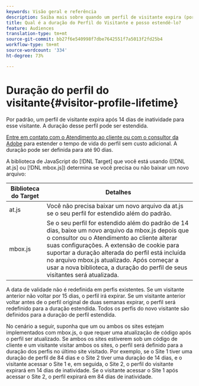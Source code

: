 ```yaml
---
keywords: Visão geral e referência
description: Saiba mais sobre quando um perfil de visitante expira (por padrão, 14 dias) no Adobe Target. A duração do perfil pode ser estendida entrando em contato com o Atendimento ao cliente da Adobe.
title: Qual é a duração do Perfil do Visitante e posso estendê-lo?
feature: Audiences
translation-type: tm+mt
source-git-commit: bb27f6e540998f7dbe7642551f7a5013f2fd25b4
workflow-type: tm+mt
source-wordcount: '334'
ht-degree: 73%

---
```



# Duração do perfil do visitante{#visitor-profile-lifetime}

Por padrão, um perfil de visitante expira após 14 dias de inatividade para esse visitante. A duração desse perfil pode ser estendida.

[Entre em contato com o Atendimento ao cliente ou com o consultor da Adobe](/help/cmp-resources-and-contact-information.md#reference_ACA3391A00EF467B87930A450050077C) para estender o tempo de vida do perfil sem custo adicional. A duração pode ser definida para até 90 dias.

A biblioteca de JavaScript do [!DNL Target] que você está usando ([!DNL at.js] ou [!DNL mbox.js]) determina se você precisa ou não baixar um novo arquivo:

| Biblioteca do Target | Detalhes |
|--- |--- |
| at.js | Você não precisa baixar um novo arquivo da at.js se o seu perfil for estendido além do padrão. |
| mbox.js | Se o seu perfil for estendido além do padrão de 14 dias, baixe um novo arquivo da mbox.js depois que o consultor ou o Atendimento ao cliente alterar suas configurações. A extensão de cookie para suportar a duração alterada do perfil está incluída no arquivo mbox.js atualizado. Após começar a usar a nova biblioteca, a duração do perfil de seus visitantes será atualizada. |

A data de validade não é redefinida em perfis existentes. Se um visitante anterior não voltar por 15 dias, o perfil irá expirar. Se um visitante anterior voltar antes de o perfil original de duas semanas expirar, o perfil será redefinido para a duração estendida. Todos os perfis do novo visitante são definidos para a duração de perfil estendida.

No cenário a seguir, suponha que um ou ambos os sites estejam implementados com mbox.js, o que requer uma atualização de código após o perfil ser atualizado. Se ambos os sites estiverem sob um código de cliente e um visitante visitar ambos os sites, o perfil será definido para a duração dos perfis no último site visitado. Por exemplo, se o Site 1 tiver uma duração de perfil de 84 dias e o Site 2 tiver uma duração de 14 dias, e o visitante acessar o Site 1 e, em seguida, o Site 2, o perfil do visitante expirará em 14 dias de inatividade. Se o visitante acessar o Site 1 após acessar o Site 2, o perfil expirará em 84 dias de inatividade.
